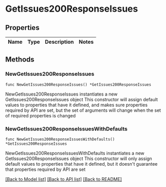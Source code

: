# GetIssues200ResponseIssues

## Properties

Name | Type | Description | Notes
------------ | ------------- | ------------- | -------------

## Methods

### NewGetIssues200ResponseIssues

`func NewGetIssues200ResponseIssues() *GetIssues200ResponseIssues`

NewGetIssues200ResponseIssues instantiates a new GetIssues200ResponseIssues object
This constructor will assign default values to properties that have it defined,
and makes sure properties required by API are set, but the set of arguments
will change when the set of required properties is changed

### NewGetIssues200ResponseIssuesWithDefaults

`func NewGetIssues200ResponseIssuesWithDefaults() *GetIssues200ResponseIssues`

NewGetIssues200ResponseIssuesWithDefaults instantiates a new GetIssues200ResponseIssues object
This constructor will only assign default values to properties that have it defined,
but it doesn't guarantee that properties required by API are set


[[Back to Model list]](../README.md#documentation-for-models) [[Back to API list]](../README.md#documentation-for-api-endpoints) [[Back to README]](../README.md)


